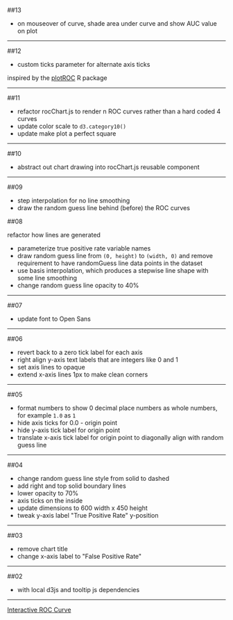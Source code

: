 ##13

+ on mouseover of curve, shade area under curve and show AUC value on plot

---

##12

+ custom ticks parameter for alternate axis ticks

inspired by the [plotROC](http://sachsmc.github.io/plotROC/) R package

---

##11

+ refactor rocChart.js to render n ROC curves rather than a hard coded 4 curves
+ update color scale to `d3.category10()`
+ update make plot a perfect square

---

##10

+ abstract out chart drawing into rocChart.js reusable component

---

##09

+ step interpolation for no line smoothing
+ draw the random guess line behind (before) the ROC curves

##08

refactor how lines are generated
+ parameterize true positive rate variable names
+ draw random guess line from `(0, height)` to `(width, 0)` and remove requirement to have randomGuess line data points in the dataset
+ use basis interpolation, which produces a stepwise line shape with some line smoothing
+ change random guess line opacity to 40%

---

##07

+ update font to Open Sans

---

##06

+ revert back to a zero tick label for each axis
+ right align y-axis text labels that are integers like 0 and 1
+ set axis lines to opaque
+ extend x-axis lines 1px to make clean corners

---

##05

+ format numbers to show 0 decimal place numbers as whole numbers, for example `1.0` as `1`
+ hide axis ticks for 0.0 - origin point
+ hide y-axis tick label for origin point
+ translate x-axis tick label for origin point to diagonally align with random guess line


---

##04
+ change random guess line style from solid to dashed
+ add right and top solid boundary lines
+ lower opacity to 70%
+ axis ticks on the inside
+ update dimensions to 600 width x 450 height
+ tweak y-axis label "True Positive Rate" y-position

---

##03
+ remove chart title
+ change x-axis label to "False Positive Rate"

---

##02
+ with local d3js and tooltip js dependencies

---

[Interactive ROC Curve](http://bl.ocks.org/ilanman/f1b4a29749408dd826ef)
